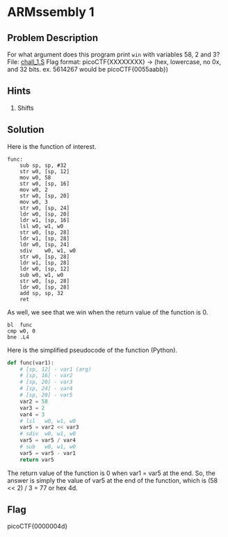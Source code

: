 # ARMssembly 1

## Problem Description

For what argument does this program print `win` with variables 58, 2 and 3? File: [chall_1.S](https://mercury.picoctf.net/static/1c8d50e39cf00d144e6a72119f68c16c/chall_1.S) Flag format: picoCTF{XXXXXXXX} -> (hex, lowercase, no 0x, and 32 bits. ex. 5614267 would be picoCTF{0055aabb})

## Hints

1. Shifts

## Solution

Here is the function of interest.

```arm
func:
	sub	sp, sp, #32
	str	w0, [sp, 12]
	mov	w0, 58
	str	w0, [sp, 16]
	mov	w0, 2
	str	w0, [sp, 20]
	mov	w0, 3
	str	w0, [sp, 24]
	ldr	w0, [sp, 20]
	ldr	w1, [sp, 16]
	lsl	w0, w1, w0
	str	w0, [sp, 28]
	ldr	w1, [sp, 28]
	ldr	w0, [sp, 24]
	sdiv	w0, w1, w0
	str	w0, [sp, 28]
	ldr	w1, [sp, 28]
	ldr	w0, [sp, 12]
	sub	w0, w1, w0
	str	w0, [sp, 28]
	ldr	w0, [sp, 28]
	add	sp, sp, 32
	ret
```

As well, we see that we win when the return value of the function is 0.

```arm
bl	func
cmp	w0, 0
bne	.L4
```

Here is the simplified pseudocode of the function (Python).

```python
def func(var1):
    # [sp, 12] - var1 (arg)
    # [sp, 16] - var2
    # [sp, 20] - var3
    # [sp, 24] - var4
    # [sp, 28] - var5
    var2 = 58
    var3 = 2
    var4 = 3
    # lsl	w0, w1, w0
    var5 = var2 << var3
    # sdiv	w0, w1, w0
    var5 = var5 / var4
    # sub	w0, w1, w0
    var5 = var5 - var1
    return var5 
```

The return value of the function is 0 when var1 = var5 at the end. So, the answer is simply the value of var5 at the end of the function, which is (58 << 2) / 3 = 77 or hex 4d.

## Flag

picoCTF{0000004d}
